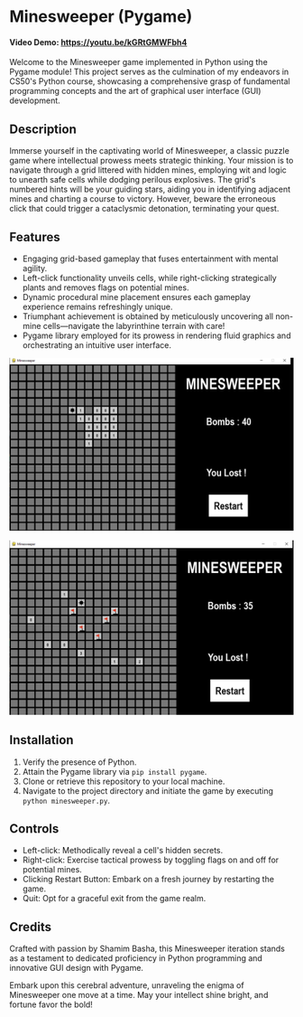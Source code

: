 # Minesweeper (Pygame)

#### Video Demo:  <https://youtu.be/kGRtGMWFbh4>

Welcome to the Minesweeper game implemented in Python using the Pygame module! This project serves as the culmination of my endeavors in CS50's Python course, showcasing a comprehensive grasp of fundamental programming concepts and the art of graphical user interface (GUI) development.

## Description

Immerse yourself in the captivating world of Minesweeper, a classic puzzle game where intellectual prowess meets strategic thinking. Your mission is to navigate through a grid littered with hidden mines, employing wit and logic to unearth safe cells while dodging perilous explosives. The grid's numbered hints will be your guiding stars, aiding you in identifying adjacent mines and charting a course to victory. However, beware the erroneous click that could trigger a cataclysmic detonation, terminating your quest.

## Features

- Engaging grid-based gameplay that fuses entertainment with mental agility.
- Left-click functionality unveils cells, while right-clicking strategically plants and removes flags on potential mines.
- Dynamic procedural mine placement ensures each gameplay experience remains refreshingly unique.
- Triumphant achievement is obtained by meticulously uncovering all non-mine cells—navigate the labyrinthine terrain with care!
- Pygame library employed for its prowess in rendering fluid graphics and orchestrating an intuitive user interface.

![Minesweeper Screenshot](screenshots/Screenshot%20(3).png)

![Minesweeper Screenshot](screenshots/Screenshot%20(4).png)


## Installation

1. Verify the presence of Python.
2. Attain the Pygame library via `pip install pygame`.
3. Clone or retrieve this repository to your local machine.
4. Navigate to the project directory and initiate the game by executing `python minesweeper.py`.

## Controls

- Left-click: Methodically reveal a cell's hidden secrets.
- Right-click: Exercise tactical prowess by toggling flags on and off for potential mines.
- Clicking Restart Button: Embark on a fresh journey by restarting the game.
- Quit: Opt for a graceful exit from the game realm.

## Credits

Crafted with passion by Shamim Basha, this Minesweeper iteration stands as a testament to dedicated proficiency in Python programming and innovative GUI design with Pygame.

Embark upon this cerebral adventure, unraveling the enigma of Minesweeper one move at a time. May your intellect shine bright, and fortune favor the bold!
